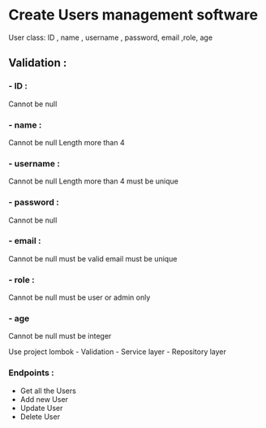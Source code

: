 # Create Users management software
User class: ID , name , username , password, email ,role, age

## Validation :

### - ID :

Cannot be null

### - name :

Cannot be null
Length more than 4

### - username : 

Cannot be null
Length more than 4
must be unique


### - password :

Cannot be null


### - email : 

Cannot be null
must be valid email 
must be unique


### - role :

Cannot be null
must be user or admin only


### - age

Cannot be null 
must be integer


Use project lombok - Validation - Service layer - Repository layer

### Endpoints : 
- Get all the Users 
- Add new User 
- Update User 
- Delete User
